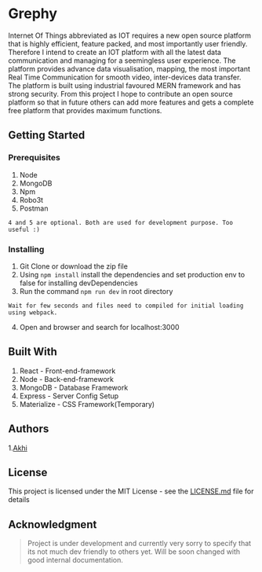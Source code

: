 # Grephy

Internet Of Things abbreviated as IOT requires a new open source platform that is highly efficient, feature packed, and most importantly user friendly. Therefore I intend to create an IOT platform with all the latest data communication and managing for a seemingless user experience. The platform provides advance data visualisation, mapping, the most important Real Time Communication for smooth video, inter-devices data transfer. The platform is built using industrial favoured MERN framework and has strong security. From this project I hope to contribute an open source platform so that in future others can add more features and gets a complete free platform that provides maximum functions. 

## Getting Started
### Prerequisites
1. Node
2. MongoDB
3. Npm
4. Robo3t
5. Postman
```
4 and 5 are optional. Both are used for development purpose. Too useful :)
```
### Installing

1. Git Clone or download the zip file
2. Using `npm install` install the dependencies and set production env to false for installing devDependencies
3. Run the command `npm run dev` in root directory
```
Wait for few seconds and files need to compiled for initial loading using webpack.
```
4. Open and browser and search for localhost:3000

## Built With
1. React - Front-end-framework
2. Node - Back-end-framework
3. MongoDB - Database Framework
4. Express - Server Config Setup
5. Materialize - CSS Framework(Temporary)

## Authors

1.[Akhi](https://github.com/akhilmhdh) 


## License

This project is licensed under the MIT License - see the [LICENSE.md](LICENSE.md) file for details

## Acknowledgment
> Project is under development and currently very sorry to specify that its not much dev friendly to others yet. Will be soon changed with good internal documentation.
